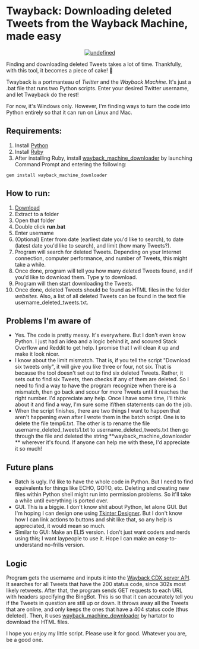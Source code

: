 # Twayback: Downloading deleted Tweets from the Wayback Machine, made easy

<p align="center">
  <a href="https://github.com/Mennaruuk/twayback/releases/download/v1.0.0/twayback.zip"><img alt="undefined" src="https://img.shields.io/badge/Download-Here-orange?style=for-the-badge&logo=github"></a>
</p>

Finding and downloading deleted Tweets takes a lot of time. Thankfully, with this tool, it becomes a piece of cake! 🎂

Twayback is a portmanteau of *Twitter* and the *Wayback Machine*. It's just a .bat file that runs two Python scripts. Enter your desired Twitter username, and let Twayback do the rest!

For now, it's Windows only. However, I'm finding ways to turn the code into Python entirely so that it can run on Linux and Mac.

## Requirements:

 1. Install [Python](https://www.python.org/downloads/)
 2. Install [Ruby](https://rubyinstaller.org/downloads/)
 3. After installing Ruby, install [wayback_machine_downloader](https://github.com/hartator/wayback-machine-downloader) by launching Command Prompt and entering the following:


`gem install wayback_machine_downloader`

## How to run:

 1. [Download](https://github.com/Mennaruuk/twayback/releases/download/v1.0.0/twayback.zip)
 2. Extract to a folder
 3. Open that folder
 4. Double click **run.bat**
 5. Enter username
 6. (Optional) Enter from date (earliest date you'd like to search), to date (latest date you'd like to search), and limit (how many Tweets?).
 7. Program will search for deleted Tweets. Depending on your Internet connection, computer performance, and number of Tweets, this might take a while.
 8. Once done, program will tell you how many deleted Tweets found, and if you'd like to download them. Type **y** to download.
 9. Program will then start downloading the Tweets.
 10. Once done, deleted Tweets should be found as HTML files in the folder _websites_. Also, a list of all deleted Tweets can be found in the text file username_deleted_tweets.txt.

## Problems I'm aware of

 - Yes. The code is pretty messy. It's everywhere. But I don't even know Python. I just had an idea and a logic behind it, and scoured Stack Overflow and Reddit to get help. I promise that I will clean it up and make it look nicer.
 - I know about the limit mismatch. That is, if you tell the script "Download six tweets only", it will give you like three or four, not six. That is because the tool doesn't set out to find six deleted Tweets. Rather, it sets out to find six Tweets, then checks if any of them are deleted. So I need to find a way to have the program recognize when there is a mismatch, then go back and scour for more Tweets until it reaches the right number. I'd appreciate any help. Once I have some time, I'll think about it and find a way, I'm sure some if/then statements can do the job.
 - When the script finishes, there are two things I want to happen that aren't happening even after I wrote them in the batch script. One is to delete the file temp6.txt. The other is to rename the file username_deleted_tweets1.txt to username_deleted_tweets.txt then go through the file and deleted the string **wayback_machine_downloader ** wherever it's found. If anyone can help me with these, I'd appreciate it so much!
## Future plans
 - Batch is ugly. I'd like to have the whole code in Python. But I need to find equivalents for things like ECHO, GOTO, etc. Deleting and creating new files within Python shell might run into permission problems. So it'll take a while until everything is ported over.
 - GUI. This is a biggie. I don't know shit about Python, let alone GUI. But I'm hoping I can design one using [Tkinter Designer](https://github.com/ParthJadhav/Tkinter-Designer). But I don't know how I can link actions to buttons and shit like that, so any help is appreciated, it would mean so much.
 - Similar to GUI: Make an ELI5 version. I don't just want coders and nerds using this; I want laypeople to use it. Hope I can make an easy-to-understand no-frills version.

## Logic
Program gets the username and inputs it into the [Wayback CDX server API](https://github.com/internetarchive/wayback/blob/master/wayback-cdx-server/README.md). It searches for all Tweets that have the 200 status code, since 302s most likely retweets. After that, the program sends GET requests to each URL with headers specifying the BingBot. This is so that it can accurately tell you if the Tweets in question are still up or down. It throws away all the Tweets that are online, and only keeps the ones that have a 404 status code (thus deleted). Then, it uses [wayback_machine_downloader](https://github.com/hartator/wayback-machine-downloader) by hartator to download the HTML files.

I hope you enjoy my little script. Please use it for good. Whatever you are, be a good one.

